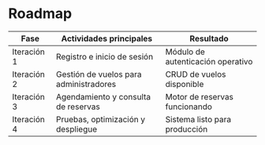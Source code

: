 # Roadmap

| Fase | Actividades principales | Resultado |
|------|------------------------|-----------|
| Iteración 1 | Registro e inicio de sesión | Módulo de autenticación operativo |
| Iteración 2 | Gestión de vuelos para administradores | CRUD de vuelos disponible |
| Iteración 3 | Agendamiento y consulta de reservas | Motor de reservas funcionando |
| Iteración 4 | Pruebas, optimización y despliegue | Sistema listo para producción |
